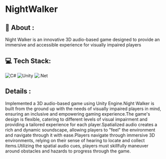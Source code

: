 # NightWalker

## 💫 About :
Night Walker is an innovative 3D audio-based game designed to provide an immersive and accessible experience for visually impaired players

## 💻 Tech Stack:
![C#](https://img.shields.io/badge/c%23-%23239120.svg?style=for-the-badge&logo=csharp&logoColor=white) ![Unity](https://img.shields.io/badge/Unity-F80000?style=for-the-badge&logo=unity&logoColor=white) ![.Net](https://img.shields.io/badge/.NET-5C2D91?style=for-the-badge&logo=.net&logoColor=white)

## Details :
Implemented a 3D audio-based game using Unity Engine.Night Walker is built from the ground up with the needs of visually impaired players in mind, ensuring an inclusive and empowering gaming experience.The game's design is flexible, catering to different levels of visual impairment and providing a tailored experience for each player.Spatialized audio creates a rich and dynamic soundscape, allowing players to "feel" the environment and navigate through it with ease.Players navigate through immersive 3D environments, relying on their sense of hearing to locate and collect items.Utilizing the spatial audio cues, players must skillfully maneuver around obstacles and hazards to progress through the game.







<!-- Proudly created with GPRM ( https://gprm.itsvg.in ) -->
